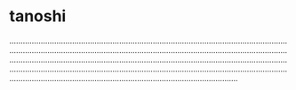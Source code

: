 # tanoshi
......................................................................................................................................................................................................................................................................................................................................................................................................................................................................................................................................................................................................................